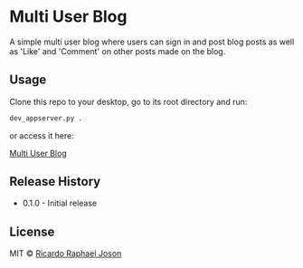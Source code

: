 # Multi User Blog

A simple multi user blog where users can sign in and post blog posts as well as 'Like' and 'Comment' on other posts made on the blog.

## Usage
Clone this repo to your desktop, go to its root directory and run:
```bash
dev_appserver.py .
```

or access it here:

[Multi User Blog](http://multi-user-blog-141913.appspot.com/blog)


## Release History
* 0.1.0 - Initial release

## License

MIT © [Ricardo Raphael Joson](http://rrjoson.com)